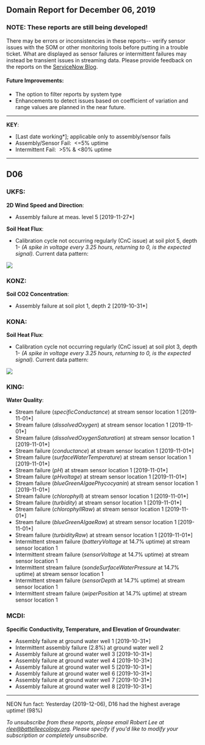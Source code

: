 ## Domain Report for December 06, 2019


### NOTE: These reports are still being developed!
There may be errors or inconsistencies in these reports-- verify sensor issues with the SOM or other monitoring tools before putting in a trouble ticket. What are displayed as sensor failures or intermittent failures may instead be transient issues in streaming data.
Please provide feedback on the reports on the [ServiceNow Blog](https://neon.service-now.com/community?id=community_blog&sys_id=9b4fbe8adbed734017ecf9041d9619be).

#### Future Improvements: 
 - The option to filter reports by system type 
 - Enhancements to detect issues based on coefficient of variation and range values are planned in the near future.

***

**KEY**:

 - [Last date working*]; applicable only to assembly/sensor fails
 - Assembly/Sensor Fail:&nbsp;&nbsp;<=5% uptime
 - Intermittent Fail:&nbsp;&nbsp;>5% & <80% uptime

***
## D06

### UKFS:

**2D Wind Speed and Direction**:
 - Assembly failure at meas. level 5 [2019-11-27*]

**Soil Heat Flux**:
 - Calibration cycle not occurring regularly (CnC issue) at soil plot 5, depth 1- _(A spike in voltage every 3.25 hours, returning to 0, is the expected signal)._ Current data pattern:

<img src="/scratch/SOM/rollingAnalysis/RptDp00/smartAlerts/imgs/NEON.D06.UKFS.DP0.00040.001.01800.005.501.000-2019-12-06.png">

### KONZ:

**Soil CO2 Concentration**:
 - Assembly failure at soil plot 1, depth 2 [2019-10-31*]

### KONA:

**Soil Heat Flux**:
 - Calibration cycle not occurring regularly (CnC issue) at soil plot 3, depth 1- _(A spike in voltage every 3.25 hours, returning to 0, is the expected signal)._ Current data pattern:

<img src="/scratch/SOM/rollingAnalysis/RptDp00/smartAlerts/imgs/NEON.D06.KONA.DP0.00040.001.01800.003.501.000-2019-12-06.png">

### KING:

**Water Quality**:
 - Stream failure (_specificConductance_) at stream sensor location 1 [2019-11-01*]
 - Stream failure (_dissolvedOxygen_) at stream sensor location 1 [2019-11-01*]
 - Stream failure (_dissolvedOxygenSaturation_) at stream sensor location 1 [2019-11-01*]
 - Stream failure (_conductance_) at stream sensor location 1 [2019-11-01*]
 - Stream failure (_surfaceWaterTemperature_) at stream sensor location 1 [2019-11-01*]
 - Stream failure (_pH_) at stream sensor location 1 [2019-11-01*]
 - Stream failure (_pHvoltage_) at stream sensor location 1 [2019-11-01*]
 - Stream failure (_blueGreenAlgaePhycocyanin_) at stream sensor location 1 [2019-11-01*]
 - Stream failure (_chlorophyll_) at stream sensor location 1 [2019-11-01*]
 - Stream failure (_turbidity_) at stream sensor location 1 [2019-11-01*]
 - Stream failure (_chlorophyllRaw_) at stream sensor location 1 [2019-11-01*]
 - Stream failure (_blueGreenAlgaeRaw_) at stream sensor location 1 [2019-11-01*]
 - Stream failure (_turbidityRaw_) at stream sensor location 1 [2019-11-01*]
 - Intermittent stream failure (_batteryVoltage_ at 14.7% uptime) at stream sensor location 1
 - Intermittent stream failure (_sensorVoltage_ at 14.7% uptime) at stream sensor location 1
 - Intermittent stream failure (_sondeSurfaceWaterPressure_ at 14.7% uptime) at stream sensor location 1
 - Intermittent stream failure (_sensorDepth_ at 14.7% uptime) at stream sensor location 1
 - Intermittent stream failure (_wiperPosition_ at 14.7% uptime) at stream sensor location 1

### MCDI:

**Specific Conductivity, Temperature, and Elevation of Groundwater**:
 - Assembly failure at ground water well 1 [2019-10-31*]
 - Intermittent assembly failure (2.8%) at ground water well 2
 - Assembly failure at ground water well 3 [2019-10-31*]
 - Assembly failure at ground water well 4 [2019-10-31*]
 - Assembly failure at ground water well 5 [2019-10-31*]
 - Assembly failure at ground water well 6 [2019-10-31*]
 - Assembly failure at ground water well 7 [2019-10-31*]
 - Assembly failure at ground water well 8 [2019-10-31*]

***
NEON fun fact: Yesterday (2019-12-06), D16 had the highest average uptime! (98%)

_To unsubscribe from these reports, please email Robert Lee at rlee@battelleecology.org. Please specify if you'd like to modify your subscription or completely unsubscribe._
